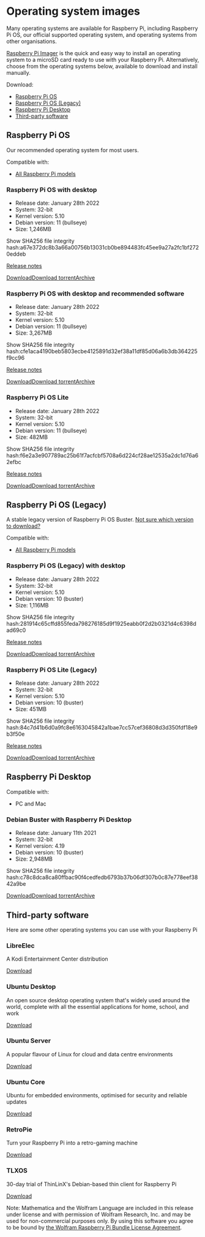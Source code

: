 Operating system images
==========

Many operating systems are available for Raspberry Pi, including Raspberry Pi OS, our official supported operating system, and operating systems from other organisations.

[Raspberry Pi Imager](/software/) is the quick and easy way to install an operating system to a microSD card ready to use with your Raspberry Pi. Alternatively, choose from the operating systems below, available to download and install manually.

Download:

* [Raspberry Pi OS](#raspberry-pi-os-32-bit)
* [Raspberry Pi OS (Legacy)](#raspberry-pi-os-legacy)
* [Raspberry Pi Desktop](#raspberry-pi-desktop)
* [Third-party software](#third-party-software)

Raspberry Pi OS
----------

Our recommended operating system for most users.

Compatible with:

* [All Raspberry Pi models](/products/)

### Raspberry Pi OS with desktop ###

* Release date: January 28th 2022
* System: 32-bit
* Kernel version: 5.10
* Debian version: 11 (bullseye)
* Size: 1,246MB

Show SHA256 file integrity hash:a67e372dc8b3a66a00756b13031cb0be894483fc45ee9a27a2fc1bf2720eddeb

[Release notes](https://downloads.raspberrypi.org/raspios_armhf/release_notes.txt)

[Download](https://downloads.raspberrypi.org/raspios_armhf/images/raspios_armhf-2022-01-28/2022-01-28-raspios-bullseye-armhf.zip)[Download torrent](https://downloads.raspberrypi.org/raspios_armhf/images/raspios_armhf-2022-01-28/2022-01-28-raspios-bullseye-armhf.zip.torrent)[Archive](https://downloads.raspberrypi.org/raspios_armhf/images/)

### Raspberry Pi OS with desktop and recommended software ###

* Release date: January 28th 2022
* System: 32-bit
* Kernel version: 5.10
* Debian version: 11 (bullseye)
* Size: 3,267MB

Show SHA256 file integrity hash:cfe1aca4190beb5803ecbe4125891d32ef38a11df85d06a6b3db364225f9cc96

[Release notes](https://downloads.raspberrypi.org/raspios_full_armhf/release_notes.txt)

[Download](https://downloads.raspberrypi.org/raspios_full_armhf/images/raspios_full_armhf-2022-01-28/2022-01-28-raspios-bullseye-armhf-full.zip)[Download torrent](https://downloads.raspberrypi.org/raspios_full_armhf/images/raspios_full_armhf-2022-01-28/2022-01-28-raspios-bullseye-armhf-full.zip.torrent)[Archive](https://downloads.raspberrypi.org/raspios_full_armhf/images/)

### Raspberry Pi OS Lite ###

* Release date: January 28th 2022
* System: 32-bit
* Kernel version: 5.10
* Debian version: 11 (bullseye)
* Size: 482MB

Show SHA256 file integrity hash:f6e2a3e907789ac25b61f7acfcbf5708a6d224cf28ae12535a2dc1d76a62efbc

[Release notes](https://downloads.raspberrypi.org/raspios_lite_armhf/release_notes.txt)

[Download](https://downloads.raspberrypi.org/raspios_lite_armhf/images/raspios_lite_armhf-2022-01-28/2022-01-28-raspios-bullseye-armhf-lite.zip)[Download torrent](https://downloads.raspberrypi.org/raspios_lite_armhf/images/raspios_lite_armhf-2022-01-28/2022-01-28-raspios-bullseye-armhf-lite.zip.torrent)[Archive](https://downloads.raspberrypi.org/raspios_lite_armhf/images/)

Raspberry Pi OS (Legacy)
----------

A stable legacy version of Raspberry Pi OS Buster.
[Not sure which version to download?](/news/new-old-functionality-with-raspberry-pi-os-legacy/)

Compatible with:

* [All Raspberry Pi models](/products/)

### Raspberry Pi OS (Legacy) with desktop ###

* Release date: January 28th 2022
* System: 32-bit
* Kernel version: 5.10
* Debian version: 10 (buster)
* Size: 1,116MB

Show SHA256 file integrity hash:281914c65cffd855feda798276185d9f1925eabb0f2d2b0321d4c6398dad69c0

[Release notes](https://downloads.raspberrypi.org/raspios_oldstable_armhf/release_notes.txt)

[Download](https://downloads.raspberrypi.org/raspios_oldstable_armhf/images/raspios_oldstable_armhf-2022-01-28/2022-01-28-raspios-buster-armhf.zip)[Download torrent](https://downloads.raspberrypi.org/raspios_oldstable_armhf/images/raspios_oldstable_armhf-2022-01-28/2022-01-28-raspios-buster-armhf.zip.torrent)[Archive](https://downloads.raspberrypi.org/raspios_oldstable_armhf/images/)

### Raspberry Pi OS Lite (Legacy) ###

* Release date: January 28th 2022
* System: 32-bit
* Kernel version: 5.10
* Debian version: 10 (buster)
* Size: 451MB

Show SHA256 file integrity hash:84c7d41b6d0a9fc8e6163045842a1bae7cc57cef36808d3d350fdf18e9b3f50e

[Release notes](https://downloads.raspberrypi.org/raspios_oldstable_lite_armhf/release_notes.txt)

[Download](https://downloads.raspberrypi.org/raspios_oldstable_lite_armhf/images/raspios_oldstable_lite_armhf-2022-01-28/2022-01-28-raspios-buster-armhf-lite.zip)[Download torrent](https://downloads.raspberrypi.org/raspios_oldstable_lite_armhf/images/raspios_oldstable_lite_armhf-2022-01-28/2022-01-28-raspios-buster-armhf-lite.zip.torrent)[Archive](https://downloads.raspberrypi.org/raspios_oldstable_lite_armhf/images/)

Raspberry Pi Desktop
----------

Compatible with:

* PC and Mac

### Debian Buster with Raspberry Pi Desktop ###

* Release date: January 11th 2021
* System: 32-bit
* Kernel version: 4.19
* Debian version: 10 (buster)
* Size: 2,948MB

Show SHA256 file integrity hash:c78c8dca8ca80ffbac90f4cedfedb6793b37b06df307b0c87e778eef3842a9be

[Download](https://downloads.raspberrypi.org/rpd_x86/images/rpd_x86-2021-01-12/2021-01-11-raspios-buster-i386.iso)[Download torrent](https://downloads.raspberrypi.org/rpd_x86/images/rpd_x86-2021-01-12/2021-01-11-raspios-buster-i386.iso.torrent)[Archive](https://downloads.raspberrypi.org/rpd_x86/images/)

Third-party software
----------

Here are some other operating systems you can use with your Raspberry Pi

### LibreElec ###

A Kodi Entertainment Center distribution

[Download](https://libreelec.tv/)

### Ubuntu Desktop ###

An open source desktop operating system that's widely used around the world, complete with all the essential applications for home, school, and work

[Download](https://ubuntu.com/download/raspberry-pi)

### Ubuntu Server ###

A popular flavour of Linux for cloud and data centre environments

[Download](https://ubuntu.com/download/raspberry-pi)

### Ubuntu Core ###

Ubuntu for embedded environments, optimised for security and reliable updates

[Download](https://ubuntu.com/download/raspberry-pi-core)

### RetroPie ###

Turn your Raspberry Pi into a retro-gaming machine

[Download](https://retropie.org.uk/)

### TLXOS ###

30-day trial of ThinLinX's Debian-based thin client for Raspberry Pi

[Download](https://thinlinx.com/)

Note: Mathematica and the Wolfram Language are included in this release under license and with permission of Wolfram Research, Inc. and may be used for non-commercial purposes only. By using this software you agree to be bound by [the Wolfram Raspberry Pi Bundle License Agreement](http://www.wolfram.com/legal/agreements/wolfram-mathematica-raspberry-pi.html).
